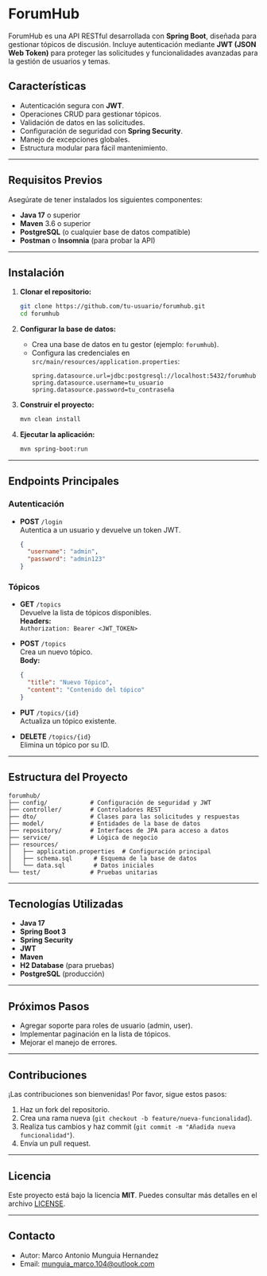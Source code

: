 # ForumHub

ForumHub es una API RESTful desarrollada con **Spring Boot**, diseñada para gestionar tópicos de discusión. Incluye autenticación mediante **JWT (JSON Web Token)** para proteger las solicitudes y funcionalidades avanzadas para la gestión de usuarios y temas.

## Características

- Autenticación segura con **JWT**.
- Operaciones CRUD para gestionar tópicos.
- Validación de datos en las solicitudes.
- Configuración de seguridad con **Spring Security**.
- Manejo de excepciones globales.
- Estructura modular para fácil mantenimiento.

---

## Requisitos Previos

Asegúrate de tener instalados los siguientes componentes:

- **Java 17** o superior
- **Maven** 3.6 o superior
- **PostgreSQL** (o cualquier base de datos compatible)
- **Postman** o **Insomnia** (para probar la API)

---

## Instalación

1. **Clonar el repositorio:**
   ```bash
   git clone https://github.com/tu-usuario/forumhub.git
   cd forumhub
   ```

2. **Configurar la base de datos:**

   - Crea una base de datos en tu gestor (ejemplo: `forumhub`).
   - Configura las credenciales en `src/main/resources/application.properties`:
     ```properties
     spring.datasource.url=jdbc:postgresql://localhost:5432/forumhub
     spring.datasource.username=tu_usuario
     spring.datasource.password=tu_contraseña
     ```

3. **Construir el proyecto:**
   ```bash
   mvn clean install
   ```

4. **Ejecutar la aplicación:**
   ```bash
   mvn spring-boot:run
   ```

---

## Endpoints Principales

### **Autenticación**

- **POST** `/login`  
  Autentica a un usuario y devuelve un token JWT.
  ```json
  {
    "username": "admin",
    "password": "admin123"
  }
  ```

### **Tópicos**

- **GET** `/topics`  
  Devuelve la lista de tópicos disponibles.  
  **Headers:**  
  `Authorization: Bearer <JWT_TOKEN>`

- **POST** `/topics`  
  Crea un nuevo tópico.  
  **Body:**
  ```json
  {
    "title": "Nuevo Tópico",
    "content": "Contenido del tópico"
  }
  ```

- **PUT** `/topics/{id}`  
  Actualiza un tópico existente.

- **DELETE** `/topics/{id}`  
  Elimina un tópico por su ID.

---

## Estructura del Proyecto

```plaintext
forumhub/
├── config/            # Configuración de seguridad y JWT
├── controller/        # Controladores REST
├── dto/               # Clases para las solicitudes y respuestas
├── model/             # Entidades de la base de datos
├── repository/        # Interfaces de JPA para acceso a datos
├── service/           # Lógica de negocio
├── resources/         
│   ├── application.properties  # Configuración principal
│   ├── schema.sql      # Esquema de la base de datos
│   └── data.sql        # Datos iniciales
└── test/              # Pruebas unitarias
```

---

## Tecnologías Utilizadas

- **Java 17**
- **Spring Boot 3**
- **Spring Security**
- **JWT**
- **Maven**
- **H2 Database** (para pruebas)
- **PostgreSQL** (producción)

---

## Próximos Pasos

- Agregar soporte para roles de usuario (admin, user).
- Implementar paginación en la lista de tópicos.
- Mejorar el manejo de errores.

---

## Contribuciones

¡Las contribuciones son bienvenidas! Por favor, sigue estos pasos:

1. Haz un fork del repositorio.
2. Crea una rama nueva (`git checkout -b feature/nueva-funcionalidad`).
3. Realiza tus cambios y haz commit (`git commit -m "Añadida nueva funcionalidad"`).
4. Envía un pull request.

---

## Licencia

Este proyecto está bajo la licencia **MIT**. Puedes consultar más detalles en el archivo [LICENSE](LICENSE).

---

## Contacto

- Autor: Marco Antonio Munguia Hernandez  
- Email: munguia_marco.104@outlook.com
